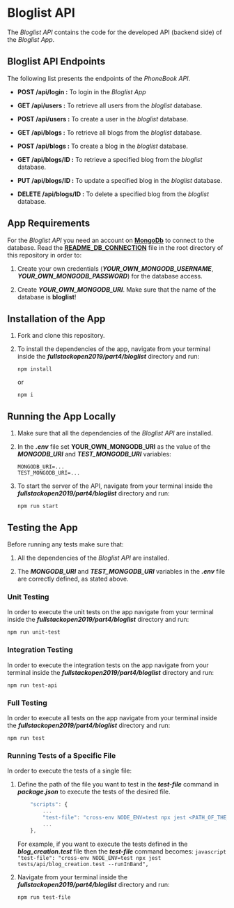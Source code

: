 # Bloglist API

The *Bloglist API* contains the code for the developed API (backend side) of the *Bloglist App*.

## Bloglist API Endpoints

The following list presents the endpoints of the *PhoneBook API*.

- **POST /api/login :** To login in the *Bloglist App*

- **GET /api/users :** To retrieve all users from the *bloglist* database.

- **POST /api/users :** To create a user in the *bloglist* database.

- **GET /api/blogs :** To retrieve all blogs from the *bloglist* database.

- **POST /api/blogs :** To create a blog in the *bloglist* database.

- **GET /api/blogs/ID :** To retrieve a specified blog from the *bloglist* database.

- **PUT /api/blogs/ID :** To update a specified blog in the *bloglist* database.

- **DELETE /api/blogs/ID :** To delete a specified blog from the *bloglist* database.

## App Requirements

For the *Bloglist API* you need an account on [**MongoDb**](https://www.mongodb.com/cloud) to connect to the database. Read the [**README_DB_CONNECTION**](https://github.com/katerina-tziala/fullstackopen2019/blob/master/README_DB_CONNECTION.md) file in the root directory of this repository in order to: 

1. Create your own credentials (***YOUR_OWN_MONGODB_USERNAME***, ***YOUR_OWN_MONGODB_PASSWORD***) for the database access.

2. Create ***YOUR_OWN_MONGODB_URI***. Make sure that the name of the database is **bloglist**!


## Installation of the App

1. Fork and clone this repository.

2. To install the dependencies of the app, navigate from your terminal inside the ***fullstackopen2019/part4/bloglist*** directory and run:

    ```
    npm install
    ````

    or

    ```
    npm i
    ````

## Running the App Locally

1. Make sure that all the dependencies of the *Bloglist API* are installed.


2. In the ***.env*** file set **YOUR_OWN_MONGODB_URI** as the value of the ***MONGODB_URI*** and ***TEST_MONGODB_URI*** variables:
   
    ```
    MONGODB_URI=...
    TEST_MONGODB_URI=...
    ```

3. To start the server of the API, navigate from your terminal inside the ***fullstackopen2019/part4/bloglist*** directory and run:

    ```
    npm run start
    ````

## Testing the App

Before running any tests make sure that:

1. All the dependencies of the *Bloglist API* are installed.

2. The ***MONGODB_URI*** and ***TEST_MONGODB_URI*** variables in the  ***.env*** file are correctly defined, as stated above.

### Unit Testing

In order to execute the unit tests on the app navigate from your terminal inside the ***fullstackopen2019/part4/bloglist*** directory and run:

```
npm run unit-test
```

### Integration Testing

In order to execute the integration tests on the app navigate from your terminal inside the ***fullstackopen2019/part4/bloglist*** directory and run:

```
npm run test-api
```

### Full Testing

In order to execute all tests on the app navigate from your terminal inside the ***fullstackopen2019/part4/bloglist*** directory and run:

```
npm run test
```

### Running Tests of a Specific File

In order to execute the tests of a single file:

1. Define the path of the file you want to test in the ***test-file*** command  in ***package.json*** to execute the tests of the desired file.
    ```javascript
        "scripts": {
            ...
            "test-file": "cross-env NODE_ENV=test npx jest <PATH_OF_THE_FILE> --runInBand",
            ...
        },
    ```

    For example, if you want to execute the tests defined in the ***blog_creation.test*** file then the ***test-file*** command becomes:
        ```javascript
            "test-file": "cross-env NODE_ENV=test npx jest tests/api/blog_creation.test --runInBand",
        ```

2. Navigate from your terminal inside the ***fullstackopen2019/part4/bloglist*** directory and run:

    ```
    npm run test-file
    ```